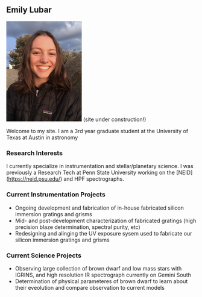 ## Emily Lubar

<img src="/KittpeakPhoto.jpg" width = 200>
<!-- ![](KittpeakPhoto.jpg) -->
(site under construction!)

Welcome to my site. I am a 3rd year graduate student at the University of Texas at Austin in astronomy


### Research Interests

I currently specialize in instrumentation and stellar/planetary science. I was previously a Research Tech at Penn State University working on the [NEID] (https://neid.psu.edu/) and HPF spectrographs. 


### Current Instrumentation Projects
- Ongoing development and fabrication of in-house fabricated silicon immersion gratings and grisms
- Mid- and post-development characterization of fabricated gratings (high precision blaze determination, spectral purity, etc)
- Redesigning and alinging the UV exposure sysem used to fabricate our silicon immersion gratings and grisms



### Current Science Projects
- Observing large collection of brown dwarf and low mass stars with IGRINS, and high resolution IR spectrograph currently on Gemini South
- Determination of physical parameteres of brown dwarf to learn about their eveolution and compare observation to current models



<!-- [Link](url) and ![Image](src) -->


<!-- For more details see [GitHub Flavored Markdown](https://guides.github.com/features/mastering-markdown/). -->

<!-- ### Jekyll Themes

Your Pages site will use the layout and styles from the Jekyll theme you have selected in your [repository settings](https://github.com/elubar/elubar.github.io/settings/pages). The name of this theme is saved in the Jekyll `_config.yml` configuration file.

### Support or Contact

Having trouble with Pages? Check out our [documentation](https://docs.github.com/categories/github-pages-basics/) or [contact support](https://support.github.com/contact) and we’ll help you sort it out.
 -->
